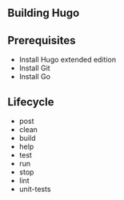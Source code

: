## Building Hugo

## Prerequisites
- Install Hugo extended edition
- Install Git
- Install Go

## Lifecycle
- post
- clean
- build
- help
- test
- run
- stop
- lint
- unit-tests
